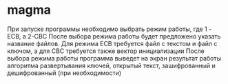 # magma
При запуске программы необходимо выбрать режим работы, где 1 - ECB, а 2-CBC
После выбора режима работы будет предложено указать название файлов. 
Для режима ECB требуется файл с текстом и файл с ключом, а для CBC требуется также вектор инициализации
После выбора режима работы программа выведет на экран результат работы алгоритма развертывания ключей, 
открытый текст, зашифрованный и дешифрованный (при необходимости)
